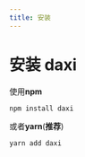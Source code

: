 ```yaml
---
title: 安装
---
```


# 安装 daxi
使用**npm**
```
npm install daxi
```
或者**yarn**(**推荐**)
```
yarn add daxi
```
